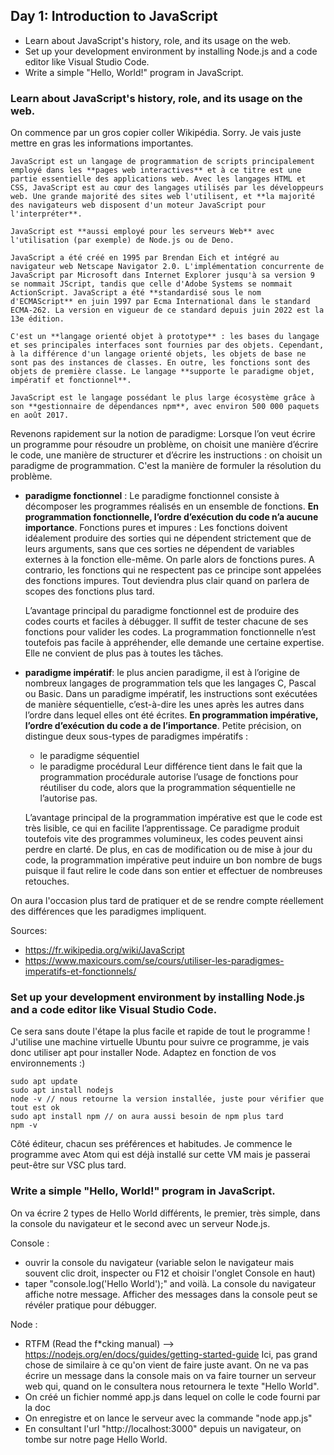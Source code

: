 ## Day 1: Introduction to JavaScript

- Learn about JavaScript's history, role, and its usage on the web.
- Set up your development environment by installing Node.js and a code editor like Visual Studio Code.
- Write a simple "Hello, World!" program in JavaScript.


### Learn about JavaScript's history, role, and its usage on the web.
On commence par un gros copier coller Wikipédia. Sorry. Je vais juste mettre en gras les informations importantes.

    JavaScript est un langage de programmation de scripts principalement employé dans les **pages web interactives** et à ce titre est une partie essentielle des applications web. Avec les langages HTML et CSS, JavaScript est au cœur des langages utilisés par les développeurs web. Une grande majorité des sites web l'utilisent, et **la majorité des navigateurs web disposent d'un moteur JavaScript pour l'interpréter**.

    JavaScript est **aussi employé pour les serveurs Web** avec l'utilisation (par exemple) de Node.js ou de Deno.

    JavaScript a été créé en 1995 par Brendan Eich et intégré au navigateur web Netscape Navigator 2.0. L'implémentation concurrente de JavaScript par Microsoft dans Internet Explorer jusqu'à sa version 9 se nommait JScript, tandis que celle d'Adobe Systems se nommait ActionScript. JavaScript a été **standardisé sous le nom d'ECMAScript** en juin 1997 par Ecma International dans le standard ECMA-262. La version en vigueur de ce standard depuis juin 2022 est la 13e édition.

    C'est un **langage orienté objet à prototype** : les bases du langage et ses principales interfaces sont fournies par des objets. Cependant, à la différence d'un langage orienté objets, les objets de base ne sont pas des instances de classes. En outre, les fonctions sont des objets de première classe. Le langage **supporte le paradigme objet, impératif et fonctionnel**.

    JavaScript est le langage possédant le plus large écosystème grâce à son **gestionnaire de dépendances npm**, avec environ 500 000 paquets en août 2017.

Revenons rapidement sur la notion de paradigme:
Lorsque l’on veut écrire un programme pour résoudre un problème, on choisit une manière d’écrire le code, une manière de structurer et d’écrire les instructions : on choisit un paradigme de programmation. C'est la manière de formuler la résolution du problème.

- **paradigme fonctionnel** : Le paradigme fonctionnel consiste à décomposer les programmes réalisés en un ensemble de fonctions.
  **En programmation fonctionnelle, l’ordre d’exécution du code n’a aucune importance**.
  Fonctions pures et impures :
  Les fonctions doivent idéalement produire des sorties qui ne dépendent strictement que de leurs arguments, sans que ces sorties ne dépendent de variables externes à la fonction elle-même. On parle alors de fonctions pures.
  A contrario, les fonctions qui ne respectent pas ce principe sont appelées des fonctions impures.
  Tout deviendra plus clair quand on parlera de scopes des fonctions plus tard.

  L’avantage principal du paradigme fonctionnel est de produire des codes courts et faciles à débugger. Il suffit de tester chacune de ses fonctions pour valider les codes.
  La programmation fonctionnelle n’est toutefois pas facile à appréhender, elle demande une certaine expertise. Elle ne convient de plus pas à toutes les tâches.

- **paradigme impératif**:  le plus ancien paradigme, il est à l’origine de nombreux langages de programmation tels que les langages C, Pascal ou Basic.
  Dans un paradigme impératif, les instructions sont exécutées de manière séquentielle, c’est-à-dire les unes après les autres dans l’ordre dans lequel elles ont été écrites. **En programmation impérative, l’ordre d’exécution du code a de l’importance**.
  Petite précision, on distingue deux sous-types de paradigmes impératifs :
  - le paradigme séquentiel
  - le paradigme procédural
  Leur différence tient dans le fait que la programmation procédurale autorise l’usage de fonctions pour réutiliser du code, alors que la programmation séquentielle ne l’autorise pas.

  L’avantage principal de la programmation impérative est que le code est très lisible, ce qui en facilite l’apprentissage.
  Ce paradigme produit toutefois vite des programmes volumineux, les codes peuvent ainsi perdre en clarté. De plus, en cas de modification ou de mise à jour du code, la programmation impérative peut induire un bon nombre de bugs puisque il faut relire le code dans son entier et effectuer de nombreuses retouches.


On aura l'occasion plus tard de pratiquer et de se rendre compte réellement des différences que les paradigmes impliquent.

Sources:
- https://fr.wikipedia.org/wiki/JavaScript
- https://www.maxicours.com/se/cours/utiliser-les-paradigmes-imperatifs-et-fonctionnels/

### Set up your development environment by installing Node.js and a code editor like Visual Studio Code.

Ce sera sans doute l'étape la plus facile et rapide de tout le programme !
J'utilise une machine virtuelle Ubuntu pour suivre ce programme, je vais donc utiliser apt pour installer Node. Adaptez en fonction de vos environnements :)

    sudo apt update
    sudo apt install nodejs
    node -v // nous retourne la version installée, juste pour vérifier que tout est ok
    sudo apt install npm // on aura aussi besoin de npm plus tard
    npm -v

Côté éditeur, chacun ses préférences et habitudes. Je commence le programme avec Atom qui est déjà installé sur cette VM mais je passerai peut-être sur VSC plus tard.

### Write a simple "Hello, World!" program in JavaScript.

On va écrire 2 types de Hello World différents, le premier, très simple, dans la console du navigateur et le second avec un serveur Node.js.

Console :
- ouvrir la console du navigateur (variable selon le navigateur mais souvent clic droit, inspecter ou F12 et choisir l'onglet Console en haut)
- taper "console.log('Hello World');" and voilà. La console du navigateur affiche notre message. Afficher des messages dans la console peut se révéler pratique pour débugger.

Node :
- RTFM (Read the f*cking manual) --> https://nodejs.org/en/docs/guides/getting-started-guide
Ici, pas grand chose de similaire à ce qu'on vient de faire juste avant. On ne va pas écrire un message dans la console mais on va faire tourner un serveur web qui, quand on le consultera nous retournera le texte "Hello World".
- On créé un fichier nommé app.js dans lequel on colle le code fourni par la doc
- On enregistre et on lance le serveur avec la commande "node app.js"
- En consultant l'url "http://localhost:3000" depuis un navigateur, on tombe sur notre page Hello World.
